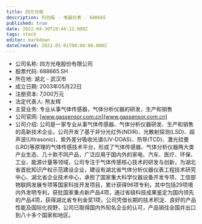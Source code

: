 ```yaml
---
title: 四方光电
description: 科创板 - 电器仪表 - 688665
published: true
date: 2022-04-30T19:44:12.000Z
tags: stock
editor: markdown
dateCreated: 2022-01-01T00:00:00.000Z
---
```


- 公司名称: 四方光电股份有限公司
- 股票代码: 688665.SH
- 所在地: 湖北 - 武汉市
- 成立日期: 2003年05月22日
- 注册资本: 7,000万元
- 法定代表人: 熊友辉
- 主营业务: 专业从事气体传感器，气体分析仪器的研发，生产和销售
- 公司官网: [www.gassensor.com.cn](www.gassensor.com.cn)
- 公司介绍: 公司是一家专业从事气体传感器、气体分析仪器研发、生产和销售的高新技术企业。公司开发了基于非分光红外(NDIR)、光散射探测(LSD)、超声波(Ultrasonic)、紫外差分吸收光谱(UV-DOAS)、热导(TCD)、激光拉曼(LRD)等原理的气体传感技术平台，形成了气体传感器、气体分析仪器两大类产业生态、几十款不同产品，广泛应用于国内外的家电、汽车、医疗、环保、工业、能源计量等领域，公司专注于气体传感核心技术的研发与创新，为湖北省首批知识产权示范建设企业，建设有湖北省气体分析仪器仪表工程技术研究中心、湖北省企业技术中心，承担了国家重大科学仪器设备开发专项、工信部物联网发展专项等国家科技开发项目，累计获得96项专利，其中包括29项境内外发明专利，获批国家重点新产品4项，通过省级科技成果鉴定为国内领先的产品4项，获得湖北省专利金奖1项，公司凭借长期的技术积淀、良好的产品性能及国际化视野，公司已取得国内外知名企业的认可，产品销往全国并出口到八十多个国家和地区。


